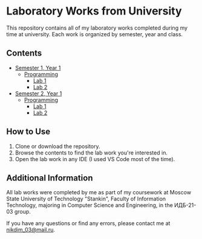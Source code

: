# Laboratory Works from University

This repository contains all of my laboratory works completed during my time at university. Each work is organized by semester, year and class.

## Contents

- [Semester 1, Year 1](semester1-year1/)
  - [Programming](semester1-year1/programming/)
    - [Lab 1](semester1-year1/programming/lab1/)
    - [Lab 2](semester1-year1/programming/lab2/)
- [Semester 2, Year 1](semester2-year1/)
  - [Programming](semester2-year1/programming/)
    - [Lab 1](semester2-year1/programming/lab1/)
    - [Lab 2](semester2-year1/programming/lab2/)

## How to Use

1. Clone or download the repository.
2. Browse the contents to find the lab work you're interested in.
3. Open the lab work in any IDE (I used VS Code most of the time).

## Additional Information

All lab works were completed by me as part of my coursework at Moscow State University of Technology "Stankin", Faculty of Information Technology, majoring in Computer Science and Engineering, in the ИДБ-21-03 group.

If you have any questions or find any errors, please contact me at nikdim_03@mail.ru.
